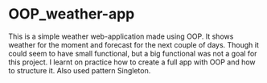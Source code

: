 # OOP_weather-app

This is a simple weather web-application made using OOP. It shows weather for the moment and forecast for the next couple of days. Though it could seem to have small functional, but a big functional was not a goal for this project. I learnt on practice how to create a full app with OOP and how to structure it. Also used pattern Singleton.